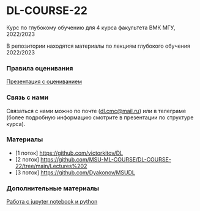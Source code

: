 # DL-COURSE-22
Курс по глубокому обучению для 4 курса факультета ВМК МГУ, 2022/2023

В репозитории находятся материалы по лекциям глубокого обучения 2022/2023 

### Правила оценивания

[Презентация с оцениванием](https://github.com/MSU-ML-COURSE/DL-COURSE-22/blob/main/DL%20Структура%20курса%20final.pdf)

### Связь с нами

Связаться с нами можно по почте (dl.cmc@mail.ru) или в телеграме (более подробную информацию смотрите в презентации по структуре курса).

### Материалы

* [1 поток] https://github.com/victorkitov/DL
* [2 поток] https://github.com/MSU-ML-COURSE/DL-COURSE-22/tree/main/Lectures%202
* [3 поток] https://github.com/Dyakonov/MSUDL

### Дополнительные материалы
[Работа с jupyter notebook и python](https://youtube.com/playlist?list=PLzdAwQrglFyIkkvIlUeo_xX08WvKM6L0-)
